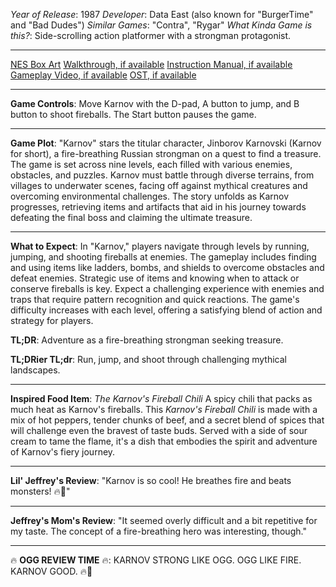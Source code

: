 *Year of Release*: 1987
*Developer*: Data East (also known for "BurgerTime" and "Bad Dudes")
*Similar Games*: "Contra", "Rygar"
*What Kinda Game is this?*: Side-scrolling action platformer with a strongman protagonist.

---
[NES Box Art](https://www.google.com/search?tbm=isch&q=NES+Box+Art+Karnov) 
[Walkthrough, if available](https://www.google.com/search?q=Walkthrough+NES+Karnov)
[Instruction Manual, if available](https://www.google.com/search?q=NES+Instruction+Manual+Karnov)
[Gameplay Video, if available](https://www.youtube.com/results?search_query=gameplay+NES+Karnov) 
[OST, if available](https://www.youtube.com/results?search_query=NES+Karnov+OST)

- - -
**Game Controls**:
Move Karnov with the D-pad, A button to jump, and B button to shoot fireballs. The Start button pauses the game.

- - -
**Game Plot**: 
"Karnov" stars the titular character, Jinborov Karnovski (Karnov for short), a fire-breathing Russian strongman on a quest to find a treasure. The game is set across nine levels, each filled with various enemies, obstacles, and puzzles. Karnov must battle through diverse terrains, from villages to underwater scenes, facing off against mythical creatures and overcoming environmental challenges. The story unfolds as Karnov progresses, retrieving items and artifacts that aid in his journey towards defeating the final boss and claiming the ultimate treasure.

- - -
**What to Expect**: 
In "Karnov," players navigate through levels by running, jumping, and shooting fireballs at enemies. The gameplay includes finding and using items like ladders, bombs, and shields to overcome obstacles and defeat enemies. Strategic use of items and knowing when to attack or conserve fireballs is key. Expect a challenging experience with enemies and traps that require pattern recognition and quick reactions. The game's difficulty increases with each level, offering a satisfying blend of action and strategy for players.

**TL;DR**:
Adventure as a fire-breathing strongman seeking treasure.

**TL;DRier TL;dr**: 
Run, jump, and shoot through challenging mythical landscapes.

---
**Inspired Food Item**: *The Karnov's Fireball Chili*
A spicy chili that packs as much heat as Karnov's fireballs. This *Karnov's Fireball Chili* is made with a mix of hot peppers, tender chunks of beef, and a secret blend of spices that will challenge even the bravest of taste buds. Served with a side of sour cream to tame the flame, it's a dish that embodies the spirit and adventure of Karnov's fiery journey.

---
**Lil' Jeffrey's Review**: "Karnov is so cool! He breathes fire and beats monsters! 🔥👹"

---
**Jeffrey's Mom's Review**: "It seemed overly difficult and a bit repetitive for my taste. The concept of a fire-breathing hero was interesting, though."

---
🔥 **OGG REVIEW TIME** 🔥: KARNOV STRONG LIKE OGG. OGG LIKE FIRE. KARNOV GOOD. 🔥💪